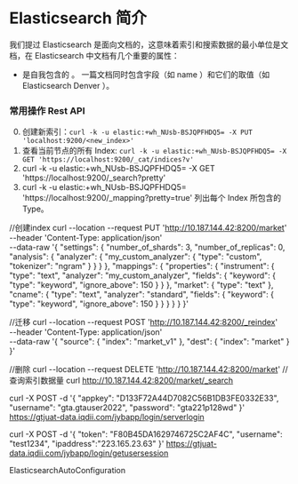 # Elasticsearch 简介

我们提过 Elasticsearch 是面向文档的，这意味着索引和搜索数据的最小单位是文档，在 Elasticsearch 中文档有几个重要的属性：
+ 是自我包含的 。 一篇文档同时包含宇段（如 name ）和它们的取值（如 Elasticsearch Denver ）。




### 常用操作 Rest API
0. 创建新索引：`curl -k -u elastic:+wh_NUsb-BSJQPFHDQ5= -X PUT 'localhost:9200/<new_index>'`
1. 查看当前节点的所有 Index: `curl -k -u elastic:+wh_NUsb-BSJQPFHDQ5= -X GET 'https://localhost:9200/_cat/indices?v' `
2. curl -k -u elastic:+wh_NUsb-BSJQPFHDQ5= -X  GET 'https://localhost:9200/_search?pretty' 
3. curl -k -u elastic:+wh_NUsb-BSJQPFHDQ5= 'https://localhost:9200/_mapping?pretty=true'   列出每个 Index 所包含的 Type。


//创建index
curl --location --request PUT 'http://10.187.144.42:8200/market' \
--header 'Content-Type: application/json' \
--data-raw '{
    "settings": {
        "number_of_shards": 3,
        "number_of_replicas": 0,
        "analysis": {
            "analyzer": {
                "my_custom_analyzer": {
                    "type": "custom",
                    "tokenizer": "ngram"
                }
            }
        }
    },
    "mappings": {
        "properties": {
            "instrument": {
                "type": "text",
                "analyzer": "my_custom_analyzer",
                "fields": {
                    "keyword": {
                        "type": "keyword",
                        "ignore_above": 150
                    }
                }
            },
            "market": {
                "type": "text"
            },
            "cname": {
                "type": "text",
                "analyzer": "standard",
                "fields": {
                    "keyword": {
                        "type": "keyword",
                        "ignore_above": 150
                    }
                }
            }
        }
    }
}'


//迁移
curl --location --request POST 'http://10.187.144.42:8200/_reindex' \
--header 'Content-Type: application/json' \
--data-raw '{
    "source": {
        "index": "market_v1"
    },
    "dest": {
        "index": "market"
    }
}'

//删除
curl --location --request DELETE 'http://10.187.144.42:8200/market'
//查询索引数据量
curl http://10.187.144.42:8200/market/_search


curl -X POST -d '{
    "appkey": "D133F72A44D7082C56B1DB3FE0332E33",
    "username": "gta.gtauser2022",
    "password": "gta221p128wd"
   }'  https://gtjuat-data.iqdii.com/jybapp/login/serverlogin
   
   
   curl -X POST -d '{
    "token": "F80B45DA1629746725C2AF4C",
    "username": "test1234",
    "ipaddress":"223.165.23.63"
   }'  https://gtjuat-data.iqdii.com/jybapp/login/getusersession



ElasticsearchAutoConfiguration